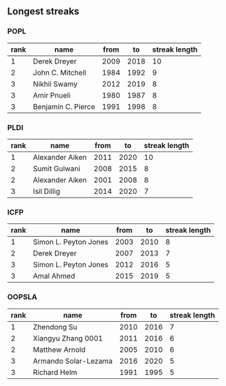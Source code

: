 ## Longest streaks

### POPL

 rank |  name  | from | to | streak length 
------|--------------------|-------|------|--------------
1 | Derek Dreyer   |  2009 | 2018 |   10
2 | John C. Mitchell   |  1984 | 1992 |9
3 | Nikhil Swamy   |  2012 | 2019 |8
3 | Amir Pnueli|  1980 | 1987 |8
3 | Benjamin C. Pierce |  1991 | 1998 |8

### PLDI

 rank |name | from | to | streak length 
------|-----------------|-------|------|--------------
1 | Alexander Aiken |  2011 | 2020 |   10
2 | Sumit Gulwani   |  2008 | 2015 |8
2 | Alexander Aiken |  2001 | 2008 |8
3 | Isil Dillig |  2014 | 2020 |7

### ICFP

 rank |   name| from | to | streak length 
------|-----------------------|------|------|--------------
1 | Simon L. Peyton Jones |  2003 | 2010 |8
2 | Derek Dreyer  |  2007 | 2013 |7
3 | Simon L. Peyton Jones |  2012 | 2016 |5
3 | Amal Ahmed|  2015 | 2019 |5

### OOPSLA

 rank |   name   | from | to | streak length 
------|----------------------|------|------|--------------
1 | Zhendong Su  |  2010 | 2016 |7
2 | Xiangyu Zhang 0001   |  2011 | 2016 |6
2 | Matthew Arnold   |  2005 | 2010 |6
3 | Armando Solar-Lezama |  2016 | 2020 |5
3 | Richard Helm |  1991 | 1995 |5
